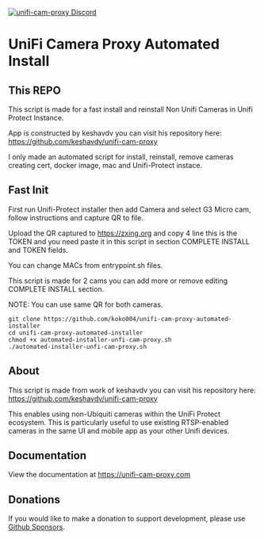 [![unifi-cam-proxy Discord](https://img.shields.io/discord/937237037466124330?color=0559C9&label=Discord&logo=discord&logoColor=%23FFFFFF&style=for-the-badge)](https://discord.gg/Bxk9uGT6MW)

UniFi Camera Proxy Automated Install
====================================

## This REPO

This script is made for a fast install and reinstall Non Unifi Cameras in Unifi Protect Instance. 

App is constructed by keshavdv you can visit his repository here: https://github.com/keshavdv/unifi-cam-proxy 

I only made an automated script for install, reinstall, remove cameras creating cert, docker image, mac and Unifi-Protect instace.

## Fast Init

First run Unifi-Protect installer then add Camera and select G3 Micro cam, follow instructions and capture QR to file.

Upload the QR captured to https://zxing.org and copy 4 line this is the TOKEN and you need paste it in this script in section COMPLETE INSTALL and TOKEN fields. 

You can change MACs from entrypoint.sh files.

This script is made for 2 cams you can add more or remove editing COMPLETE INSTALL section.


NOTE: You can use same QR for both cameras.


```
git clone https://github.com/koko004/unifi-cam-proxy-automated-installer
cd unifi-cam-proxy-automated-installer
chmod +x automated-installer-unfi-cam-proxy.sh
./automated-installer-unfi-cam-proxy.sh
```

## About

This script is made from work of keshavdv you can visit his repository here: https://github.com/keshavdv/unifi-cam-proxy

This enables using non-Ubiquiti cameras within the UniFi Protect ecosystem. This is
particularly useful to use existing RTSP-enabled cameras in the same UI and
mobile app as your other Unifi devices.

## Documentation

View the documentation at https://unifi-cam-proxy.com

## Donations

If you would like to make a donation to support development, please use [Github Sponsors](https://github.com/sponsors/keshavdv).
